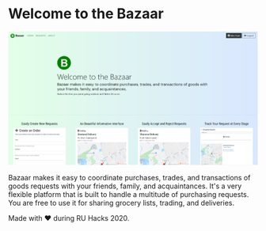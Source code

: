 # Welcome to the Bazaar

![Demo screenshot](demo.png)

Bazaar makes it easy to coordinate purchases, trades, and transactions of goods requests with your friends, family, and acquaintances. It's a very flexible platform that is built to handle a multitude of purchasing requests. You are free to use it for sharing grocery lists, trading, and deliveries.

Made with ❤️ during RU Hacks 2020.
